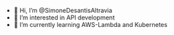 - 👋 Hi, I’m @SimoneDesantisAltravia
- 👀 I’m interested in API development
- 🌱 I’m currently learning AWS-Lambda and Kubernetes
<!--- - 💞️ I’m looking to collaborate on A
- 📫 How to reach me ...--->

<!---
SimoneDesantisAltravia/SimoneDesantisAltravia is a ✨ special ✨ repository because its `README.md` (this file) appears on your GitHub profile.
You can click the Preview link to take a look at your changes.
--->
